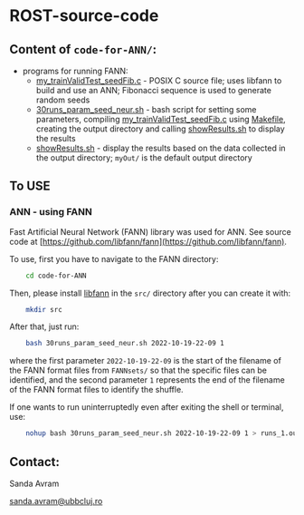 # ROST-source-code

## Content of `code-for-ANN/`:

* programs for running FANN:
    * [my_trainValidTest_seedFib.c](https://github.com/sanda-avram/ROST-source-code/blob/main/code-for-ANN/my_trainValidTest_seedFib.c) - POSIX C source file; uses libfann to build and use an ANN; Fibonacci sequence is used to generate random seeds
    * [30runs_param_seed_neur.sh](https://github.com/sanda-avram/ROST-source-code/blob/main/code-for-ANN/30runs_param_seed_neur.sh) - bash script for setting some parameters, compiling [my_trainValidTest_seedFib.c](https://github.com/sanda-avram/ROST-source-code/blob/main/code-for-ANN/my_trainValidTest_seedFib.c) using [Makefile](https://github.com/sanda-avram/ROST-source-code/blob/main/code-for-ANN/Makefile), creating the output directory and calling [showResults.sh](https://github.com/sanda-avram/ROST-source-code/blob/main/code-for-ANN/showResults.sh) to display the results
    * [showResults.sh](https://github.com/sanda-avram/ROST-source-code/blob/main/code-for-ANN/showResults.sh) - display the results based on the data collected in the output directory; `myOut/` is the default output directory

## To USE


### ANN - using FANN

 Fast Artificial Neural Network (FANN) library was used for ANN. See source code at [https://github.com/libfann/fann](https://github.com/libfann/fann).

To use, first you have to navigate to the FANN directory:

```bash
    cd code-for-ANN
```

Then, please install [libfann](https://github.com/libfann/fann) in the `src/` directory after you can create it with:

```bash
    mkdir src
```

After that, just run:

```bash
    bash 30runs_param_seed_neur.sh 2022-10-19-22-09 1
```


 where the first parameter `2022-10-19-22-09` is the start of the filename of the FANN format files from `FANNsets/` so that the specific files can be identified, and the second parameter `1` represents the end of the filename of the FANN format files to identify the shuffle.

 If one wants to run uninterruptedly even after exiting the shell or terminal, use:

 ```bash
     nohup bash 30runs_param_seed_neur.sh 2022-10-19-22-09 1 > runs_1.out &
 ```

## Contact:

Sanda Avram

[sanda.avram@ubbcluj.ro](sanda.avram@ubbcluj.ro)
